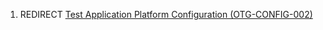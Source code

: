 1.  REDIRECT [Test Application Platform Configuration
    (OTG-CONFIG-002)](Test_Application_Platform_Configuration_\(OTG-CONFIG-002\) "wikilink")